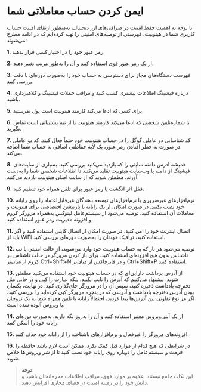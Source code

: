 # ایمن کردن حساب معاملاتی شما
با توجه به اهمیت حفظ امنیت در صرافی‌های ارز دیجیتال، به‌منظور ارتقای امنیت حساب کاربری شما در هیتوبیت، فهرستی از توصیه‌های امنیتی را تهیه کرده‌ایم که در ادامه مطرح می‌شوند:

**1.** 	رمز عبور خود را در اختیار کسی قرار ندهید.

**2.** از یک رمز عبور قوی استفاده کنید و آن را به‌طور مرتب تغییر دهید.

**3.** فهرست دستگاه‌های مجاز برای دسترسی به حساب خود را به‌صورت دوره‌ای با دقت بررسی کنید.

**4.** درباره فیشینگ اطلاعات بیشتری کسب کنید و مراقب حملات فیشینگ و کلاهبرداری باشید.

**5.** برای کسی که ادعا می‌کند کارمند هیتوبیت است پول نفرستید.

**6.** با شماره‌تلفن شخصی که ادعا می‌کند کارمند هیتوبیت یا از تیم پشتیبانی است تماس نگیرید.

**7.**	کد شناسایی دو عاملی گوگل را در حساب هیتوبیت خود حتماً فعال کنید.
کد دو عاملی در صورت به خطر افتادن رمز عبور، یک لایه حفاظتی اضافی به حساب شما
اضافه می‌کند.

**8.**	همیشه آدرس دامنه سایتی را که بازدید می‌کنید بررسی کنید.
بسیاری از سایت‌های فیشینگ از دامنه یا وب‌سایت هیتوبیت تقلید می‌کنند تا اطلاعات شخصی شما را به‌دست آورند. مطمئن شوید که از سایت اصلی هیتوبیت بازدید می‌کنید.

**9.** قفل اثر انگشت یا رمز عبور برای تلفن همراه خود تنظیم کنید.

**10.** نرم‌افزارهای غیرضروری یا نرم‌افزارهای توسعه دهندگان غیرقابل‌اعتماد را روی رایانه خود نصب نکنید. در صورت امکان، از یک رایانه یا پارتیشن اختصاصی برای هیتوبیت و معاملات آن استفاده کنید. توصیه می‌شود از سیستم‌عامل لینوکس به‌همراه مرورگر کروم و افزونه مدیریت رمز عبور استفاده کنید.

**11.**	اتصال اینترنت خود را امن کنید.
در صورت امکان از اتصال کابلی استفاده کنید و اگر باید از WiFi استفاده کنید، ترافیک خودتان را به‌صورت دوره‌ای بررسی کنید.

**12.**	توصیه می‌شود هر بار که به حساب هیتوبیت خود وارد می‌شوید، از حالت امنیتی یا تب ناشناس بدون هیچ افزونه‌ای استفاده کنید. برای باز کردن مرورگر  در حالت ناشناس در کروم از ميان‌بر Ctrl+Shift+N و در 
 فایرفاکس از میان‌بر Ctrl+Shift+P استفاده کنید.

**13.**	از آدرس برداشت دارایی‌ای که در حساب هیتوبیت خود استفاده می‌کنید مطمئن شوید. پیشنهاد می‌کنیم که آدرس را تایپ نکنید، بلکه عبارت را کپی و در جایی مثل دفترچه یادداشت ذخیره کنید، سپس آن را در مرورگر جای‌گذاری کنید. در نهایت، یکسان بودن آدرس دفترچه یادداشت و آدرسی که در پنجره مرورگر کپی کرده‌اید را بررسی کنید.
اگر هر نوع تفاوتی بین آدرس‌ها پیدا کردید، احتمالاً رایانه یا تلفن همراه شما به یک تروجان یا ویروس آلوده شده است.

**14.** 	از یک آنتی‌ویروس معتبر استفاده کنید و آن را به‌روز نگه دارید. به‌صورت دوره‌ای رایانه خود را اسکن کنید.

**15.** افزونه‌های مرورگر را غیرفعال و نرم‌افزارهای ناشناخته را از رایانه خود حذف کنید.

**16.** در شرایطی که هیچ کدام از موارد قبل کمک نکرد، ممکن است لازم باشد حافظه را فرمت و سیستم‌عامل را دوباره روی رایانه خود نصب کنید تا از شر ویروس‌ها خلاص شوید.
	
> **توجه**<br>      این نکات جامع نیستند. علاوه بر موارد فوق، مراقب اطلاعات محرمانه‌تان باشید و دانش خود را در زمینه امنیت در فضای مجازی افزایش دهید.